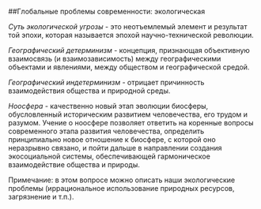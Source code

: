 ##Глобальные проблемы современности: экологическая

*Суть экологической угрозы* - это неотъемлемый элемент и результат той эпохи, которая называется эпохой научно-технической революции.  

*Географический детерминизм* - концепция, признающая объективную взаимосвязь (и взаимозависимость) между географическими объектами и явлениями, между обществом и географической средой.

*Географический индетерминизм* - отрицает причинность взаимодействия общества и природной среды. 

*Ноосфера* - качественно новый этап эволюции биосферы, обусловленный историческим развитием человечества, его трудом и разумом. Учение о ноосфере позволяет ответить на коренные вопросы современного этапа развития человечества, определить принципиально новое отношение к биосфере, с которой оно неразрывно связано, и пойти дальше в направлении создания экосоциальной системы, обеспечивающей гармоническое взаимодействие общества и природы.

Примечание: в этом вопросе можно описать наши экологические проблемы (иррациональное использование природных ресурсов, загрязнение и т.п.).